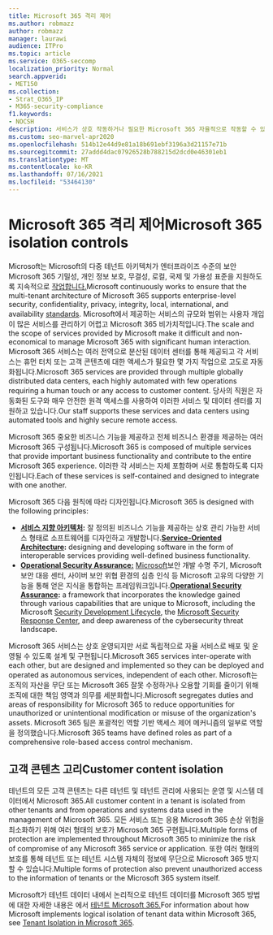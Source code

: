 ```yaml
---
title: Microsoft 365 격리 제어
ms.author: robmazz
author: robmazz
manager: laurawi
audience: ITPro
ms.topic: article
ms.service: O365-seccomp
localization_priority: Normal
search.appverid:
- MET150
ms.collection:
- Strat_O365_IP
- M365-security-compliance
f1.keywords:
- NOCSH
description: 서비스가 상호 작동하거나 필요한 Microsoft 365 자율적으로 작동할 수 있도록 하여 제어 내에서의 작동 방식에 대해 알아보습니다.
ms.custom: seo-marvel-apr2020
ms.openlocfilehash: 514b12e44d9e81a18b691ebf3196a3d21157e71b
ms.sourcegitcommit: 27addd4dac07926528b788215d2dcd0e46301eb1
ms.translationtype: MT
ms.contentlocale: ko-KR
ms.lasthandoff: 07/16/2021
ms.locfileid: "53464130"
---
```

# <a name="microsoft-365-isolation-controls"></a><span data-ttu-id="7a3df-103">Microsoft 365 격리 제어</span><span class="sxs-lookup"><span data-stu-id="7a3df-103">Microsoft 365 isolation controls</span></span> 

<span data-ttu-id="7a3df-104">Microsoft는 Microsoft의 다중 테넌트 아키텍처가 엔터프라이즈 수준의 보안Microsoft 365 기밀성, 개인 정보 보호, 무결성, 로컬, 국제 및 가용성 표준을 지원하도록 지속적으로 [작업합니다.](https://www.microsoft.com/TrustCenter/Compliance?service=Office#Icons)</span><span class="sxs-lookup"><span data-stu-id="7a3df-104">Microsoft continuously works to ensure that the multi-tenant architecture of Microsoft 365 supports enterprise-level security, confidentiality, privacy, integrity, local, international, and availability [standards](https://www.microsoft.com/TrustCenter/Compliance?service=Office#Icons).</span></span> <span data-ttu-id="7a3df-105">Microsoft에서 제공하는 서비스의 규모와 범위는 사용자 개입이 많은 서비스를 관리하기 어렵고 Microsoft 365 비가치적입니다.</span><span class="sxs-lookup"><span data-stu-id="7a3df-105">The scale and the scope of services provided by Microsoft make it difficult and non-economical to manage Microsoft 365 with significant human interaction.</span></span> <span data-ttu-id="7a3df-106">Microsoft 365 서비스는 여러 전역으로 분산된 데이터 센터를 통해 제공되고 각 서비스는 휴먼 터치 또는 고객 콘텐츠에 대한 액세스가 필요한 몇 가지 작업으로 고도로 자동화됩니다.</span><span class="sxs-lookup"><span data-stu-id="7a3df-106">Microsoft 365 services are provided through multiple globally distributed data centers, each highly automated with few operations requiring a human touch or any access to customer content.</span></span> <span data-ttu-id="7a3df-107">당사의 직원은 자동화된 도구와 매우 안전한 원격 액세스를 사용하여 이러한 서비스 및 데이터 센터를 지원하고 있습니다.</span><span class="sxs-lookup"><span data-stu-id="7a3df-107">Our staff supports these services and data centers using automated tools and highly secure remote access.</span></span> 

<span data-ttu-id="7a3df-108">Microsoft 365 중요한 비즈니스 기능을 제공하고 전체 비즈니스 환경을 제공하는 여러 Microsoft 365 구성됩니다.</span><span class="sxs-lookup"><span data-stu-id="7a3df-108">Microsoft 365 is composed of multiple services that provide important business functionality and contribute to the entire Microsoft 365 experience.</span></span> <span data-ttu-id="7a3df-109">이러한 각 서비스는 자체 포함하며 서로 통합하도록 디자인됩니다.</span><span class="sxs-lookup"><span data-stu-id="7a3df-109">Each of these services is self-contained and designed to integrate with one another.</span></span>

<span data-ttu-id="7a3df-110">Microsoft 365 다음 원칙에 따라 디자인됩니다.</span><span class="sxs-lookup"><span data-stu-id="7a3df-110">Microsoft 365 is designed with the following principles:</span></span>

 - <span data-ttu-id="7a3df-111">**[서비스 지향 아키텍처](/previous-versions/aa480021(v=msdn.10)):** 잘 정의된 비즈니스 기능을 제공하는 상호 관리 가능한 서비스 형태로 소프트웨어를 디자인하고 개발합니다.</span><span class="sxs-lookup"><span data-stu-id="7a3df-111">**[Service-Oriented Architecture](/previous-versions/aa480021(v=msdn.10)):** designing and developing software in the form of interoperable services providing well-defined business functionality.</span></span>
 - <span data-ttu-id="7a3df-112">**[Operational Security Assurance:](https://www.microsoft.com/download/details.aspx?id=40872)** [Microsoft](https://www.microsoft.com/sdl/default.aspx)보안 개발 수명 주기, Microsoft 보안 대응 센터, 사이버 보안 위협 [](https://technet.microsoft.com/library/dn440717.aspx)환경의 심층 인식 등 Microsoft 고유의 다양한 기능을 통해 얻은 지식을 통합하는 프레임워크입니다.</span><span class="sxs-lookup"><span data-stu-id="7a3df-112">**[Operational Security Assurance](https://www.microsoft.com/download/details.aspx?id=40872):** a framework that incorporates the knowledge gained through various capabilities that are unique to Microsoft, including the Microsoft [Security Development Lifecycle](https://www.microsoft.com/sdl/default.aspx), the [Microsoft Security Response Center](https://technet.microsoft.com/library/dn440717.aspx), and deep awareness of the cybersecurity threat landscape.</span></span>

<span data-ttu-id="7a3df-113">Microsoft 365 서비스는 상호 운영되지만 서로 독립적으로 자율 서비스로 배포 및 운영될 수 있도록 설계 및 구현됩니다.</span><span class="sxs-lookup"><span data-stu-id="7a3df-113">Microsoft 365 services inter-operate with each other, but are designed and implemented so they can be deployed and operated as autonomous services, independent of each other.</span></span> <span data-ttu-id="7a3df-114">Microsoft는 조직의 자산을 무단 또는 Microsoft 365 잘못 수정하거나 오용할 기회를 줄이기 위해 조직에 대한 책임 영역과 의무를 세분화합니다.</span><span class="sxs-lookup"><span data-stu-id="7a3df-114">Microsoft segregates duties and areas of responsibility for Microsoft 365 to reduce opportunities for unauthorized or unintentional modification or misuse of the organization's assets.</span></span> <span data-ttu-id="7a3df-115">Microsoft 365 팀은 포괄적인 역할 기반 액세스 제어 메커니즘의 일부로 역할을 정의했습니다.</span><span class="sxs-lookup"><span data-stu-id="7a3df-115">Microsoft 365 teams have defined roles as part of a comprehensive role-based access control mechanism.</span></span>

## <a name="customer-content-isolation"></a><span data-ttu-id="7a3df-116">고객 콘텐츠 고리</span><span class="sxs-lookup"><span data-stu-id="7a3df-116">Customer content isolation</span></span>

<span data-ttu-id="7a3df-117">테넌트의 모든 고객 콘텐츠는 다른 테넌트 및 테넌트 관리에 사용되는 운영 및 시스템 데이터에서 Microsoft 365.</span><span class="sxs-lookup"><span data-stu-id="7a3df-117">All customer content in a tenant is isolated from other tenants and from operations and systems data used in the management of Microsoft 365.</span></span> <span data-ttu-id="7a3df-118">모든 서비스 또는 응용 Microsoft 365 손상 위험을 최소화하기 위해 여러 형태의 보호가 Microsoft 365 구현됩니다.</span><span class="sxs-lookup"><span data-stu-id="7a3df-118">Multiple forms of protection are implemented throughout Microsoft 365 to minimize the risk of compromise of any Microsoft 365 service or application.</span></span> <span data-ttu-id="7a3df-119">또한 여러 형태의 보호를 통해 테넌트 또는 테넌트 시스템 자체의 정보에 무단으로 Microsoft 365 방지할 수 있습니다.</span><span class="sxs-lookup"><span data-stu-id="7a3df-119">Multiple forms of protection also prevent unauthorized access to the information of tenants or the Microsoft 365 system itself.</span></span>

<span data-ttu-id="7a3df-120">Microsoft가 테넌트 데이터 내에서 논리적으로 테넌트 데이터를 Microsoft 365 방법에 대한 자세한 내용은 에서 [테넌트 Microsoft 365.](microsoft-365-tenant-isolation-overview.md)</span><span class="sxs-lookup"><span data-stu-id="7a3df-120">For information about how Microsoft implements logical isolation of tenant data within Microsoft 365, see [Tenant Isolation in Microsoft 365](microsoft-365-tenant-isolation-overview.md).</span></span>